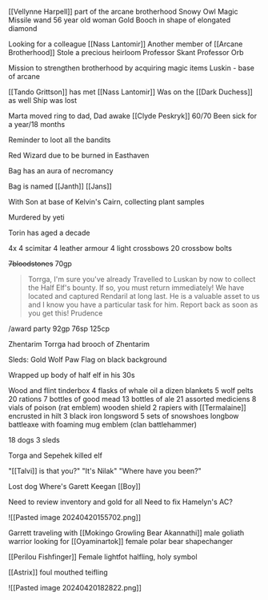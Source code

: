 [[Vellynne Harpell]] part of the arcane brotherhood
Snowy Owl
Magic Missile wand
56 year old woman
Gold Booch in shape of elongated diamond

Looking for a colleague [[Nass Lantomir]]
Another member of [[Arcane Brotherhood]]
Stole a precious heirloom
Professor Skant
Professor Orb

Mission to strengthen brotherhood by acquiring magic items
Luskin - base of arcane

[[Tando Grittson]] has met [[Nass Lantomir]]
Was on the [[Dark Duchess]] as well
Ship was lost

Marta moved ring to dad,
Dad awake 
[[Clyde Peskryk]] 60/70
Been sick for a year/18 months



Reminder to loot all the bandits

Red Wizard due to be burned in Easthaven

Bag has an aura of necromancy

Bag is named [[Janth]]
[[Jans]] 

With Son at base of Kelvin's Cairn, collecting plant samples

Murdered by yeti

Torin has aged a decade

4x
4 scimitar
4 leather armour
4 light crossbows
20 crossbow bolts

~~7bloodstones~~ 70gp 


> Torrga,
I'm sure you've already Travelled to Luskan by now to collect the Half Elf's bounty. If so, you must return immediately!
We have located and captured Rendaril at long last. He is a valuable asset to us and I know you have a particular task for him. Report back as soon as you get this!
Prudence

/award party 92gp 76sp 125cp

Zhentarim
Torrga had brooch of Zhentarim

Sleds:
Gold Wolf Paw Flag on black background

Wrapped up body of half elf in his 30s

Wood and flint tinderbox
4 flasks of whale oil
a dizen blankets
5 wolf pelts
20 rations
7 bottles of good mead
13 bottles of ale
21 assorted mediciens
8 vials of poison (rat emblem)
wooden shield
2 rapiers with [[Termalaine]] encrusted in hilt
3 black iron longsword
5 sets of snowshoes
longbow
battleaxe with foaming mug emblem (clan battlehammer)

18 dogs 3 sleds

Torga and Sepehek killed elf

"[[Talvi]] is that you?"
"It's Nilak"
"Where have you been?"

Lost dog
Where's Garett
Keegan
[[Boy]]


Need to review inventory and gold for all
Need to fix Hamelyn's AC?

![[Pasted image 20240420155702.png]]



Garrett traveling with 
[[Mokingo Growling Bear Akannathi]] male goliath warrior
looking for [[Oyaminartok]] female polar bear shapechanger

[[Perilou Fishfinger]] Female lightfot halfling, holy symbol

[[Astrix]] foul mouthed teifling

![[Pasted image 20240420182822.png]]











